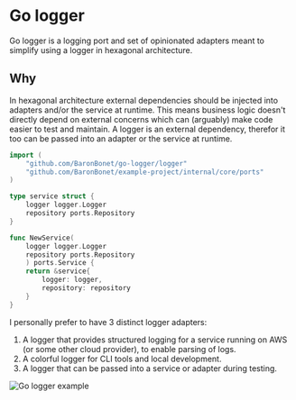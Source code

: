 # Go logger

Go logger is a logging port and set of opinionated adapters meant to simplify using a logger in hexagonal architecture.

## Why

In hexagonal architecture external dependencies should be injected into adapters and/or the service at runtime. This means business logic doesn't directly depend on external concerns which can (arguably) make code easier to test and maintain. A logger is an external dependency, therefor it too can be passed into an adapter or the service at runtime. 

```go
import (
	"github.com/BaronBonet/go-logger/logger"
    "github.com/BaronBonet/example-project/internal/core/ports"
)

type service struct {
	logger logger.Logger
	repository ports.Repository
}

func NewService(
	logger logger.Logger
	repository ports.Repository
	) ports.Service {
	return &service{
		logger: logger,
		repository: repository
    }
}
```

I personally prefer to have 3 distinct logger adapters:
1. A logger that provides structured logging for a service running on AWS (or some other cloud provider), to enable parsing of logs.
2. A colorful logger for CLI tools and local development.
3. A logger that can be passed into a service or adapter during testing.
 
![Go logger example](https://cdn.ericcbonet.com/go-logger.png)

